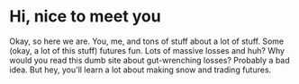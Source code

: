 <!DOCTYPE html>
<html>
<head>
    <title>44Futures is Psyched You're Here</title>
</head>
<body>
    <h1>Hi, nice to meet you</h1>
    <p>Okay, so here we are. You, me, and tons of stuff about a lot of stuff. Some (okay, a lot of this stuff) futures fun. Lots of massive losses and huh? Why would you read this dumb site about gut-wrenching losses? Probably a bad idea. But hey, you'll learn a lot about making snow and trading futures.  </p>


    
</body>
</html>

